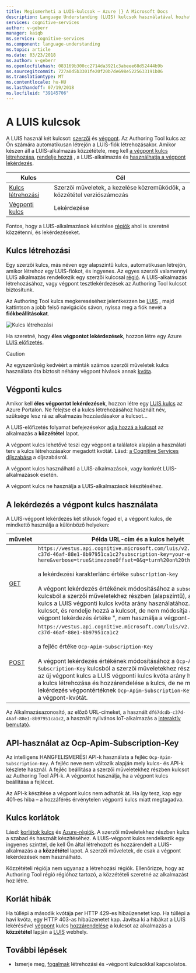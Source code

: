 ```yaml
---
title: Megismerheti a LUIS-kulcsok – Azure |} A Microsoft Docs
description: Language Understanding (LUIS) kulcsok használatával hozhat létre az alkalmazást, és a endpoing lekérdezése.
services: cognitive-services
author: v-geberr
manager: kaiqb
ms.service: cognitive-services
ms.component: language-understanding
ms.topic: article
ms.date: 03/23/2018
ms.author: v-geberr
ms.openlocfilehash: 083169b300cc2714da3921c3abeee68d52444b9b
ms.sourcegitcommit: 727a0d5b3301fe20f20b7de698e5225633191b06
ms.translationtype: MT
ms.contentlocale: hu-HU
ms.lasthandoff: 07/19/2018
ms.locfileid: "39145706"
---
```

# <a name="keys-in-luis"></a>A LUIS kulcsok
A LUIS használ két kulcsot: [szerzői](#programmatic-key) és [végpont](#endpoint-key). Az Authoring Tool kulcs az Ön számára automatikusan létrejön a LUIS-fiók létrehozásakor. Amikor készen áll a LUIS-alkalmazás közzététele, meg kell [a végpont kulcs létrehozása](luis-how-to-azure-subscription.md#create-luis-endpoint-key), [rendelje hozzá](luis-how-to-manage-keys.md#assign-endpoint-key) , a LUIS-alkalmazás és [használhatja a végpont lekérdezés](#use-endpoint-key-in-query). 

|Kulcs|Cél|
|--|--|
|[Kulcs létrehozási](#programmatic-key)|Szerzői műveletek, a kezelése közreműködők, a közzététel verziószámozás|
|[Végponti kulcs](#endpoint-key)| Lekérdezése|

Fontos, hogy a LUIS-alkalmazások készítése [régiók](luis-reference-regions.md#publishing-regions) ahol is szeretné közzétenni, és lekérdezéseket.

<a name="programmatic-key" ></a>
## <a name="authoring-key"></a>Kulcs létrehozási

Egy szerzői kulcs, más néven egy alapszintű kulcs, automatikusan létrejön, amikor létrehoz egy LUIS-fiókot, és ingyenes. Az egyes szerzői valamennyi LUIS alkalmazás rendelkezik egy szerzői kulccsal [régió](luis-reference-regions.md). A LUIS-alkalmazás létrehozásához, vagy végpont tesztlekérdezések az Authoring Tool kulcsot biztosítunk. 

Az Authoring Tool kulcs megkereséséhez jelentkezzen be [LUIS](luis-reference-regions.md#luis-website) , majd kattintson a jobb felső navigációs sávon, nyissa meg a fiók nevét a **fiókbeállításokat**.

![Kulcs létrehozási](./media/luis-concept-keys/programatic-key.png)

Ha szeretné, hogy **éles végpontot lekérdezések**, hozzon létre egy Azure [LUIS előfizetés](https://azure.microsoft.com/pricing/details/cognitive-services/language-understanding-intelligent-services/). 

> [!CAUTION]
> Az egyszerűség kedvéért a minták számos szerzői műveletek kulcs használata óta biztosít néhány végpont hívások annak [kvóta](luis-boundaries.md#key-limits).  

## <a name="endpoint-key"></a>Végponti kulcs
 Amikor kell **éles végpontot lekérdezések**, hozzon létre egy [LUIS kulcs](https://azure.microsoft.com/pricing/details/cognitive-services/language-understanding-intelligent-services/) az Azure Portalon. Ne felejtse el a kulcs létrehozásához használt név, szüksége lesz rá az alkalmazás hozzáadásakor a kulcsot...

A LUIS-előfizetés folyamat befejezésekor [adja hozzá a kulcsot](luis-how-to-manage-keys.md#assign-endpoint-key) az alkalmazás a **közzététel** lapot. 

A végpont kulcs lehetővé teszi egy végpont a találatok alapján a használati terv a kulcs létrehozásakor megadott kvótát. Lásd: [a Cognitive Services díjszabása](https://azure.microsoft.com/pricing/details/cognitive-services/language-understanding-intelligent-services/?v=17.23h) a díjszabásról.

A végpont kulcs használható a LUIS-alkalmazások, vagy konkrét LUIS-alkalmazások esetén. 

A végpont kulcs ne használja a LUIS-alkalmazások készítéséhez. 

## <a name="use-endpoint-key-in-query"></a>A lekérdezés a végpont kulcs használata
A LUIS-végpont lekérdezés két stílusok fogad el, a végpont kulcs, de mindkettő használja a különböző helyeken:

|művelet|Példa URL-cím és a kulcs helyét|
|--|--|
|[GET](https://westus.dev.cognitive.microsoft.com/docs/services/5819c76f40a6350ce09de1ac/operations/5819c77140a63516d81aee78)|`https://westus.api.cognitive.microsoft.com/luis/v2.0/apps/df67dcdb-c37d-46af-88e1-8b97951ca1c2?subscription-key=your-endpoint-key-here&verbose=true&timezoneOffset=0&q=turn%20on%20the%20lights`<br><br>a lekérdezési karakterlánc értéke `subscription-key`<br><br>A végpont lekérdezés értékének módosításához a `subscription-key` kulcsból a szerzői műveletekhez részben (alapszintű), az új végpont kulcs a LUIS végponti kulcs kvóta arány használatához. Ha, hozza létre a kulcsot, és rendelje hozzá a kulcsot, de nem módosítja az előfizetői végpont lekérdezés értéke ", nem használja a végpont-kvótát.|
|[POST](https://westus.dev.cognitive.microsoft.com/docs/services/5819c76f40a6350ce09de1ac/operations/5819c77140a63516d81aee79)| `https://westus.api.cognitive.microsoft.com/luis/v2.0/apps/df67dcdb-c37d-46af-88e1-8b97951ca1c2`<br><br> a fejléc értéke `Ocp-Apim-Subscription-Key`<br><br>A végpont lekérdezés értékének módosításához a `Ocp-Apim-Subscription-Key` kulcsból a szerzői műveletekhez részben (alapszintű), az új végpont kulcs a LUIS végponti kulcs kvóta arány használatához. Ha a kulcs létrehozása és hozzárendelése a kulcs, de ne módosítsa a lekérdezés végpontértéknek `Ocp-Apim-Subscription-Key`, nem használja a végpont-kvótát.|

Az Alkalmazásazonosító, az előző URL-címeket, a használt `df67dcdb-c37d-46af-88e1-8b97951ca1c2`, a használt nyilvános IoT-alkalmazás a [interaktív bemutató](https://azure.microsoft.com/en-us/services/cognitive-services/language-understanding-intelligent-service/). 

## <a name="api-usage-of-ocp-apim-subscription-key"></a>API-használat az Ocp-Apim-Subscription-Key
Az intelligens HANGFELISMERÉSI API-k használata a fejléc `Ocp-Apim-Subscription-Key`. A fejléc neve nem változik alapján mely kulcs- és API-k készlete használ. A fejléc beállítása a szerzői műveletekhez részben kulcsot az Authoring Tool API-k. A végpontot használja, ha a végpont kulcs beállítása a fejlécet. 

Az API-k készítése a végpont kulcs nem adhatók át. Ha így tesz, kap egy 401-es hiba – a hozzáférés érvénytelen végponti kulcs miatt megtagadva. 

## <a name="key-limits"></a>Kulcs korlátok
Lásd: [korlátok kulcs](luis-boundaries.md#key-limits) és [Azure-régiók](luis-reference-regions.md). A szerzői műveletekhez részben kulcs a szabad és használt készítéséhez. A LUIS-végpont kulcs rendelkezik egy ingyenes szinttel, de kell Ön által létrehozott és hozzárendelt a LUIS-alkalmazás a a **közzététel** lapot. A szerzői műveletek, de csak a végpont lekérdezések nem használható.

Közzétételi régiója nem ugyanaz a létrehozási régiók. Ellenőrizze, hogy az Authoring Tool régió régióhoz tartozó, a közzétételi szeretné az alkalmazást hoz létre.

## <a name="key-limit-errors"></a>Korlát hibák
Ha túllépi a második kvótája per HTTP 429-es hibaüzenetet kap. Ha túllépi a havi kvóta, egy HTTP 403-as hibaüzenetet kap. Javítsa ki a hibákat a LUIS lekérésével [végpont](#endpoint-key) kulcs [hozzárendelése](luis-how-to-manage-keys.md#assign-endpoint-key) a kulcsot az alkalmazás a **közzététel** lapján a [LUIS](luis-reference-regions.md#luis-website) webhely.

## <a name="next-steps"></a>További lépések

* Ismerje meg, [fogalmak](luis-how-to-manage-keys.md#assign-endpoint-key) létrehozási és -végpont kulcsokkal kapcsolatos.
